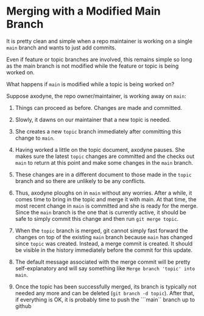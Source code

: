 # Merging with a Modified Main Branch

It is pretty clean and simple when a repo maintainer is working on a single ```main``` branch and wants to just add commits.

Even if feature or topic branches are involved, this remains simple so long as the main branch is not modified while the feature or topic is being worked on.

What happens if ```main``` is modified while a topic is being worked on?

Suppose axodyne, the repo owner/maintainer, is working away on ```main```:

1. Things can proceed as before. Changes are made and committed.

2. Slowly, it dawns on our maintainer that a new topic is needed.

3. She creates a new ```topic``` branch immediately after committing this change to ```main```.

4. Having worked a little on the topic document, axodyne pauses. She makes sure the latest ```topic``` changes are committed and the checks out ```main``` to return at this point and make some changes in the ```main``` branch.

5. These changes are in a different document to those made in the ```topic``` branch and so there are unlikely to be any conflicts.

6. Thus, axodyne ploughs on in ```main``` without any worries. After a while, it  comes time to bring in the topic and merge it with main. At that time, the most recent change in ```main``` is committed and she is ready for the merge. Since the ```main``` branch is the one that is currently active, it should be safe to simply commit this change and then run ```git merge topic```.

7. When the ```topic``` branch is merged, git cannot simply fast forward the changes on top of the existing ```main``` branch because ```main``` has changed since ```topic``` was created. Instead, a merge commit is created. It should be visible in the history immediately before the commit for this update.

8. The default message associated with the merge commit will be pretty self-explanatory and will say something like ```Merge branch 'topic' into main```.

9. Once the topic has been successfully merged, its branch is typically not needed any more and can be deleted (```git branch -d topic```). After that, if everything is OK, it is probably time to push the ```main`` branch up to github
